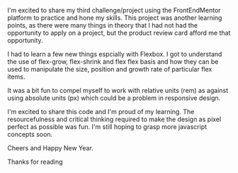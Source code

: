 I'm excited to share my third challenge/project using the FrontEndMentor platform to practice and hone my skills. This project was another learning points, as there were many things in theory that I had not had the opportunity to apply on a project, but the product review card afford me that opportunity.

I had to learn a few new things espcially with Flexbox. I got to understand the use of flex-grow, flex-shrink and flex flex basis and how they can be used to manipulate the size, position and growth rate of particular flex items.

It was a bit fun to compel myself to work with relative units (rem) as against using absolute units (px) which could be a problem in responsive design.

I'm excited to share this code and I'm proud of my learning. The resourcefulness and critical thinking required to make the design as pixel perfect as possible was fun. I'm still hoping to grasp more javascript concepts soon.

Cheers and Happy New Year.

Thanks for reading
